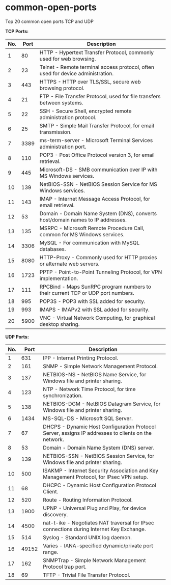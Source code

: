 # common-open-ports
Top 20 common open ports TCP and UDP

**TCP Ports:**

| No. | Port  | Description                                                                                        |
|-----|-------|----------------------------------------------------------------------------------------------------|
| 1   | 80    | HTTP - Hypertext Transfer Protocol, commonly used for web browsing.                                |
| 2   | 23    | Telnet - Remote terminal access protocol, often used for device administration.                   |
| 3   | 443   | HTTPS - HTTP over TLS/SSL, secure web browsing protocol.                                           |
| 4   | 21    | FTP - File Transfer Protocol, used for file transfers between systems.                              |
| 5   | 22    | SSH - Secure Shell, encrypted remote administration protocol.                                       |
| 6   | 25    | SMTP - Simple Mail Transfer Protocol, for email transmission.                                        |
| 7   | 3389  | ms-term-server - Microsoft Terminal Services administration port.                                    |
| 8   | 110   | POP3 - Post Office Protocol version 3, for email retrieval.                                          |
| 9   | 445   | Microsoft-DS - SMB communication over IP with MS Windows services.                                   |
| 10  | 139   | NetBIOS-SSN - NetBIOS Session Service for MS Windows services.                                       |
| 11  | 143   | IMAP - Internet Message Access Protocol, for email retrieval.                                        |
| 12  | 53    | Domain - Domain Name System (DNS), converts host/domain names to IP addresses.                      |
| 13  | 135   | MSRPC - Microsoft Remote Procedure Call, common for MS Windows services.                             |
| 14  | 3306  | MySQL - For communication with MySQL databases.                                                      |
| 15  | 8080  | HTTP-Proxy - Commonly used for HTTP proxies or alternate web servers.                                |
| 16  | 1723  | PPTP - Point-to-Point Tunneling Protocol, for VPN implementation.                                    |
| 17  | 111   | RPCBind - Maps SunRPC program numbers to their current TCP or UDP port numbers.                       |
| 18  | 995   | POP3S - POP3 with SSL added for security.                                                           |
| 19  | 993   | IMAPS - IMAPv2 with SSL added for security.                                                          |
| 20  | 5900  | VNC - Virtual Network Computing, for graphical desktop sharing.                                       |

**UDP Ports:**

| No. | Port  | Description                                                                                        |
|-----|-------|----------------------------------------------------------------------------------------------------|
| 1   | 631   | IPP - Internet Printing Protocol.                                                                   |
| 2   | 161   | SNMP - Simple Network Management Protocol.                                                           |
| 3   | 137   | NETBIOS-NS - NetBIOS Name Service, for Windows file and printer sharing.                             |
| 4   | 123   | NTP - Network Time Protocol, for time synchronization.                                               |
| 5   | 138   | NETBIOS-DGM - NetBIOS Datagram Service, for Windows file and printer sharing.                        |
| 6   | 1434  | MS-SQL-DS - Microsoft SQL Server.                                                                   |
| 7   | 67    | DHCPS - Dynamic Host Configuration Protocol Server, assigns IP addresses to clients on the network. |
| 8   | 53    | Domain - Domain Name System (DNS) server.                                                           |
| 9   | 139   | NETBIOS-SSN - NetBIOS Session Service, for Windows file and printer sharing.                         |
| 10  | 500   | ISAKMP - Internet Security Association and Key Management Protocol, for IPsec VPN setup.            |
| 11  | 68    | DHCPC - Dynamic Host Configuration Protocol Client.                                                  |
| 12  | 520   | Route - Routing Information Protocol.                                                               |
| 13  | 1900  | UPNP - Universal Plug and Play, for device discovery.                                                |
| 14  | 4500  | nat-t-ike - Negotiates NAT traversal for IPsec connections during Internet Key Exchange.            |
| 15  | 514   | Syslog - Standard UNIX log daemon.                                                                  |
| 16  | 49152 | Varies - IANA-specified dynamic/private port range.                                                  |
| 17  | 162   | SNMPTrap - Simple Network Management Protocol trap port.                                              |
| 18  | 69    | TFTP - Trivial File Transfer Protocol.                                                              |
